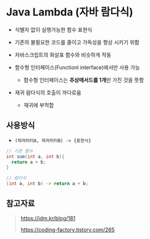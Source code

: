 # Java Lambda (자바 람다식)

- 식별자 없이 실행가능한 함수 표현식
- 기존의 불필요한 코드를 줄이고 가독성을 향상 시키기 위함 
- 자바스크립트의 화살표 함수와 비슷하게 작동
- 함수형 인터페이스(Functionl interface)에서만 사용 가능 
  
  - 함수형 인터페이스는 **추상메서드를 1개**만 가진 것을 뜻함
- 재귀 람다식의 호출이 까다로움

  - 재귀에 부적합

  

## 사용방식

- `(파라미터A, 파라미터B) -> {표현식}`

```java
// 기존 함수
int sum(int a, int b){
  return a + b;
}

// 람다식
(int a, int b) -> return a + b;
```



## 참고자료

> https://jdm.kr/blog/181
>
> https://coding-factory.tistory.com/265